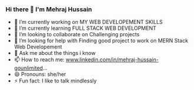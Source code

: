 ### Hi there 👋 I'm Mehraj Hussain


- 🔭 I’m currently working on MY WEB DEVELOPEMENT SKILLS
- 🌱 I’m currently learning FULL STACK WEB DEVELOPMENT
- 👯 I’m looking to collaborate on Challenging projects
- 🤔 I’m looking for help with Finding good project to work on MERN Stack Web Developement
- 💬 Ask me about the things i know
- 📫 How to reach me: www.linkedin.com/in/mehraj-hussain-gounlimited...
- 😄 Pronouns: she/her 
- ⚡ Fun fact: I like to talk mindlessly


